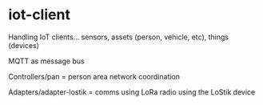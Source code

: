 # iot-client

Handling IoT clients... sensors, assets (person, vehicle, etc), things (devices)

MQTT as message bus

Controllers/pan = person area network coordination

Adapters/adapter-lostik = comms using LoRa radio using the LoStik device
